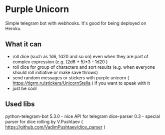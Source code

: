 # Purple Unicorn
Simple telegram bot with webhooks. It's good for being deployed on Heroku.

## What it can
* roll dice (such as 1d6, 1d20 and so on) even when they are part of complex expression (e.g. (2d6 + 5)*3 - 1d20 )
* roll dice for group of characters and sort results (e.g. when everyone should roll initiative or make save throws)
* send random messages or stickers with purple unicorn ( https://tlgrm.ru/stickers/UnicornStella ) if you want to speak with it
* just be cool

## Used libs
python-telegram-bot 5.3.0 - nice API for telegram
dice-parser 0.3 - special parser for dice rolling by V.Pushtaev ( https://github.com/VadimPushtaev/dice_parser )
